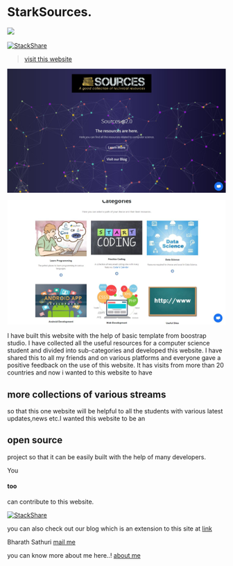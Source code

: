# StarkSources.

<img  class="flex-design" src="https://starksources.github.io/assets/img/Stark Sources.png" href="https://starksources.github.io/">

[![StackShare](https://img.shields.io/badge/tech-stack-0690fa.svg?style=flat)](https://stackshare.io/stark-sources/stark-sources)

> [visit this website](https://starksources.github.io/)

![Stark](stark1.JPG)

![Stark](stark2.JPG)

I have built this website with the help of basic template from boostrap studio. 
I have collected all the useful resources for a computer science student and divided into sub-categories and developed this website.
I have shared this to all my friends and on various platforms  and everyone gave a positive feedback on the use of this website.
It has visits from more than 20 countries and now i wanted to this website to have 
## more collections of various streams
so that this one website will be helpful to all the students with various latest updates,news etc.I wanted this website to be an 
## open source
project so that it can be easily built with the help of many developers.

You 
#### too
can contribute to this website.

[![StackShare](https://img.shields.io/badge/tech-stack-0690fa.svg?style=flat)](https://stackshare.io/stark-sources/stark-sources)


you can also check out our blog which is an extension to this site at [link](https://starksources.github.io/myblog/)

Bharath Sathuri
[mail me](sathuribharathbrothers1234@gmail.com)

you can know more about me here..!
[about me](https://about.me/bharathsathuri)

